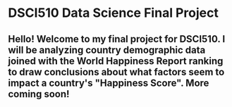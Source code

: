 # DSCI510 Data Science Final Project

## Hello! Welcome to my final project for DSCI510. I will be analyzing country demographic data joined with the World Happiness Report ranking to draw conclusions about what factors seem to impact a country's "Happiness Score". More coming soon!

